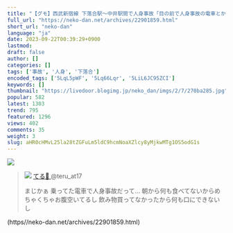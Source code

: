```yaml
---
title: "【グモ】西武新宿線 下落合駅～中井駅間で人身事故「目の前で人身事故の電車とか最悪...」 "
full_url: "https://neko-dan.net/archives/22901859.html"
short_url: "neko-dan"
language: "ja"
date: 2023-09-22T00:39:29+0900
lastmod: 
draft: false
author: []
categories: []
tags: ['事故', '人身', '下落合']
encoded_tags: ['5LqL5pWF', '5Lq66Lqr', '5LiL6JC95ZCI']
keywords: []
thumbnail: "https://livedoor.blogimg.jp/neko_dan/imgs/2/7/270ba285.jpg"
popular: 582
latest: 1303
trend: 795
featured: 1296
views: 402
comments: 35
weight: 3
slug: aHR0cHMvL25la28tZGFuLm5ldC9hcmNoaXZlcy8yMjkwMTg1OS5odG1s
---
```


![](https://livedoor.blogimg.jp/neko_dan/imgs/2/7/270ba285.jpg)

<blockquote id='twibodyGhKyNNgXxY'> <p> <img src='https//livedoor.blogimg.jp/neko_dan/imgs/8/5/85e6226a.jpg'> <a href='https//twitter.com/teru_at17/status/1704879312179179908' target='_blank'>てる🍐 </a> @teru_at17 </p> <p id='twitextGhKyNNgXxY'> まじかぁ 乗ってた電車で人身事故だって... 朝から何も食べてないからめちゃくちゃお腹空いてるし 飲み物買ってなかったから何も口にできないし </p> </blockquote> 

(https//neko-dan.net/archives/22901859.html)
